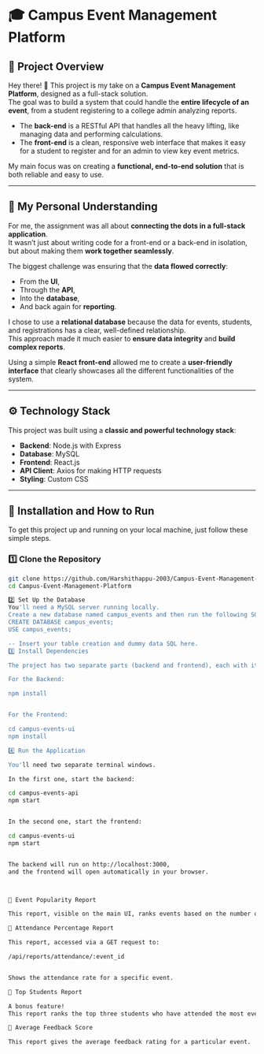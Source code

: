 # 🎓 Campus Event Management Platform

## 📌 Project Overview
Hey there! 👋 This project is my take on a **Campus Event Management Platform**, designed as a full-stack solution.  
The goal was to build a system that could handle the **entire lifecycle of an event**, from a student registering to a college admin analyzing reports.

- The **back-end** is a RESTful API that handles all the heavy lifting, like managing data and performing calculations.  
- The **front-end** is a clean, responsive web interface that makes it easy for a student to register and for an admin to view key event metrics.  

My main focus was on creating a **functional, end-to-end solution** that is both reliable and easy to use.

---

## 🧩 My Personal Understanding
For me, the assignment was all about **connecting the dots in a full-stack application**.  
It wasn’t just about writing code for a front-end or a back-end in isolation, but about making them **work together seamlessly**.

The biggest challenge was ensuring that the **data flowed correctly**:
- From the **UI**,  
- Through the **API**,  
- Into the **database**,  
- And back again for **reporting**.

I chose to use a **relational database** because the data for events, students, and registrations has a clear, well-defined relationship.  
This approach made it much easier to **ensure data integrity** and **build complex reports**.

Using a simple **React front-end** allowed me to create a **user-friendly interface** that clearly showcases all the different functionalities of the system.

---

## ⚙️ Technology Stack
This project was built using a **classic and powerful technology stack**:

- **Backend**: Node.js with Express  
- **Database**: MySQL  
- **Frontend**: React.js  
- **API Client**: Axios for making HTTP requests  
- **Styling**: Custom CSS  

---

## 🚀 Installation and How to Run
To get this project up and running on your local machine, just follow these simple steps.

### 1️⃣ Clone the Repository
```bash
git clone https://github.com/Harshithappu-2003/Campus-Event-Management-Platform.git
cd Campus-Event-Management-Platform

2️⃣ Set Up the Database
You'll need a MySQL server running locally.
Create a new database named campus_events and then run the following SQL commands:
CREATE DATABASE campus_events;
USE campus_events;

-- Insert your table creation and dummy data SQL here.
3️⃣ Install Dependencies

The project has two separate parts (backend and frontend), each with its own dependencies.

For the Backend:

npm install


For the Frontend:

cd campus-events-ui
npm install

4️⃣ Run the Application

You'll need two separate terminal windows.

In the first one, start the backend:

cd campus-events-api
npm start


In the second one, start the frontend:

cd campus-events-ui
npm start


The backend will run on http://localhost:3000,
and the frontend will open automatically in your browser.



📌 Event Popularity Report

This report, visible on the main UI, ranks events based on the number of student registrations.

📌 Attendance Percentage Report

This report, accessed via a GET request to:

/api/reports/attendance/:event_id


Shows the attendance rate for a specific event.

📌 Top Students Report

A bonus feature!
This report ranks the top three students who have attended the most events.

📌 Average Feedback Score

This report gives the average feedback rating for a particular event.









